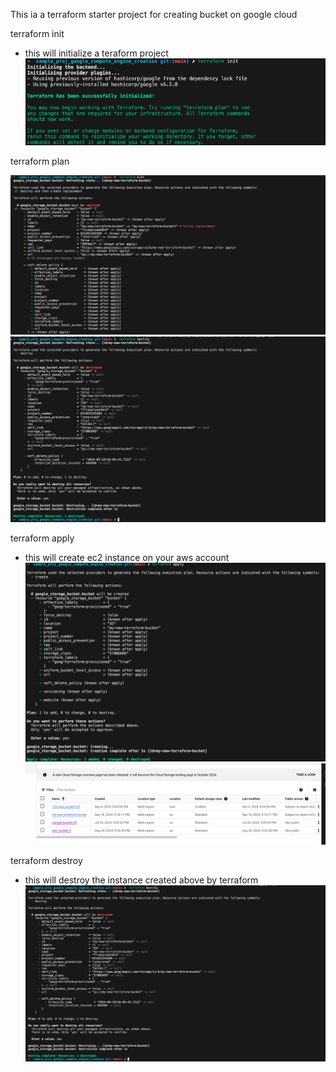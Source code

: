 This ia a terraform starter project for creating bucket on google cloud

terraform init
- this will initialize a teraform project
![alt text](assets/image.png)

 terraform plan

![alt text](assets/image-3.png)
![alt text](assets/image-4.png)

terraform apply
 - this will create ec2 instance on your aws account
![alt text](assets/image-1.png)
![alt text](assets/image-2.png)

 terraform destroy
 - this will destroy the instance created above by terraform
![alt text](assets/image-4.png)
